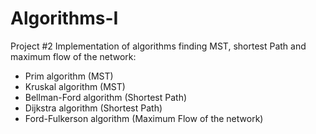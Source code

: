 # Algorithms-I
Project #2
Implementation of algorithms finding MST, shortest Path and maximum flow of the network:
- Prim algorithm (MST)
- Kruskal algorithm (MST)
- Bellman-Ford algorithm (Shortest Path)
- Dijkstra algorithm (Shortest Path)
- Ford-Fulkerson algorithm (Maximum Flow of the network)
